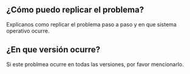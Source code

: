 ## ¿Cómo puedo replicar el problema?
Explicanos como replicar el problema paso a paso y en que sistema operativo 
ocurre.
## ¿En que versión ocurre?
Si este problmea ocurre en todas las versiones, por favor mencionarlo.
